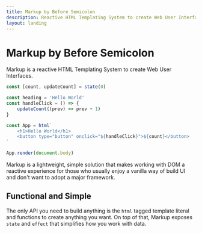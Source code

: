 ```yaml
---
title: Markup by Before Semicolon
description: Reactive HTML Templating System to create Web User Interfaces.
layout: landing
---
```


<div role="banner">

# Markup by Before Semicolon

Markup is a reactive HTML Templating System to create Web User Interfaces.

```js
const [count, updateCount] = state(0)

const heading = 'Hello World'
const handleClick = () => {
    updateCount((prev) => prev + 1)
}

const App = html`
    <h1>Hello World</h1>
    <button type="button" onclick="${handleClick}">${count}</button>
`

App.render(document.body)
```

</div>

Markup is a lightweight, simple solution that makes working with DOM a
reactive experience for those who usually enjoy a vanilla way of build UI
and don't want to adopt a major framework.

## Functional and Simple

The only API you need to build anything is the `html` tagged template literal and functions to create anything you want. On top of that, Markup exposes `state` and `effect` that simplifies how you work with data.
